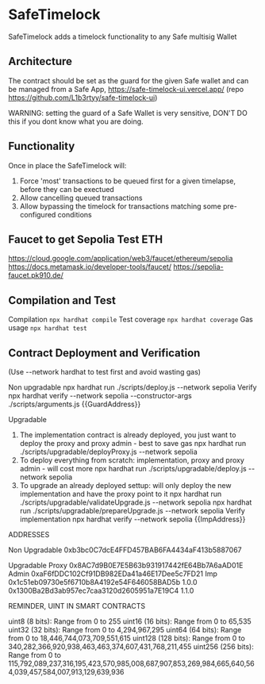 # SafeTimelock

SafeTimelock adds a timelock functionality to any Safe multisig Wallet

## Architecture

The contract should be set as the guard for the given Safe wallet and can be managed from a Safe App, https://safe-timelock-ui.vercel.app/ (repo https://github.com/L1b3rtyy/safe-timelock-ui)

WARNING: setting the guard of a Safe Wallet is very sensitive, DON'T DO this if you dont know what you are doing.

## Functionality

Once in place the SafeTimelock will:
1. Force 'most' transactions to be queued first for a given timelapse, before they can be exectued
2. Allow cancelling queued transactions
3. Allow bypassing the timelock for transactions matching some pre-configured conditions 

## Faucet to get Sepolia Test ETH

https://cloud.google.com/application/web3/faucet/ethereum/sepolia
https://docs.metamask.io/developer-tools/faucet/
https://sepolia-faucet.pk910.de/

## Compilation and Test

Compilation
```npx hardhat compile```
Test coverage
```npx hardhat coverage``` 
Gas usage
```npx hardhat test```

## Contract Deployment and Verification 

(Use --network hardhat to test first and avoid wasting gas)

Non upgradable          npx hardhat run ./scripts/deploy.js --network sepolia
Verify                  npx hardhat verify --network sepolia --constructor-args ./scripts/arguments.js {{GuardAddress}}

Upgradable
1. The implementation contract is already deployed, you just want to deploy the proxy and proxy admin - best to save gas
                        npx hardhat run ./scripts/upgradable/deployProxy.js --network sepolia
2. To deploy everything from scratch: implementation, proxy and proxy admin - will cost more
                        npx hardhat run ./scripts/upgradable/deploy.js --network sepolia
3. To upgrade an already deployed settup: will only deploy the new implementation and have the proxy point to it
                        npx hardhat run ./scripts/upgradable/validateUpgrade.js --network sepolia
                        npx hardhat run ./scripts/upgradable/prepareUpgrade.js --network sepolia
Verify implementation   npx hardhat verify --network sepolia {{ImpAddress}}

ADDRESSES

Non Upgradable      0xb3bc0C7dcE4FFD457BAB6FA4434aF413b5887067

Upgradable
Proxy               0x8AC7d9B0E7E5B63b931917442fE64Bb7A6aAD01E
Admin               0xaF6fDDC102Cf91DB982EDa41a46E17Dee5c7FD21
Imp                 0x1c51eb09730e5f6710b8A4192e54F646058BAD5b  1.0.0
                    0x1300Ba2Bd3ab957ec7caa3120d2605951a7E19C4  1.1.0

REMINDER, UINT IN SMART CONTRACTS

uint8 (8 bits): Range from 0 to 255
uint16 (16 bits): Range from 0 to 65,535
uint32 (32 bits): Range from 0 to 4,294,967,295
uint64 (64 bits): Range from 0 to 18,446,744,073,709,551,615
uint128 (128 bits): Range from 0 to 340,282,366,920,938,463,463,374,607,431,768,211,455
uint256 (256 bits): Range from 0 to 115,792,089,237,316,195,423,570,985,008,687,907,853,269,984,665,640,564,039,457,584,007,913,129,639,936